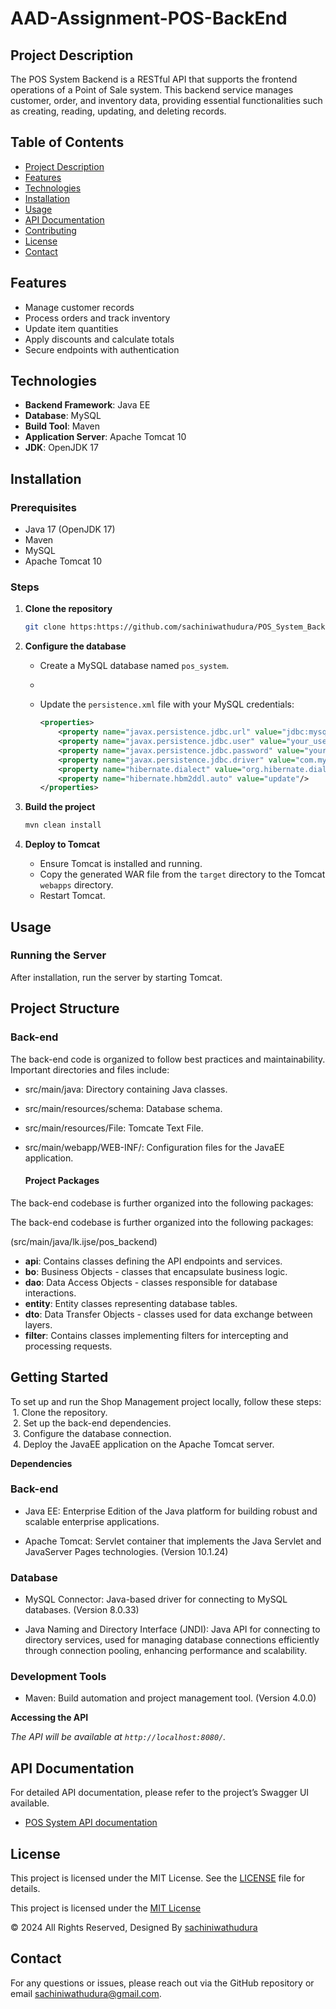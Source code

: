 # AAD-Assignment-POS-BackEnd

## Project Description
The POS System Backend is a RESTful API that supports the frontend operations of a Point of Sale system. This backend service manages customer, order, and inventory data, providing essential functionalities such as creating, reading, updating, and deleting records.

## Table of Contents
- [Project Description](#project-description)
- [Features](#features)
- [Technologies](#technologies)
- [Installation](#installation)
- [Usage](#usage)
- [API Documentation](#api-documentation)
- [Contributing](#contributing)
- [License](#license)
- [Contact](#contact)

## Features
- Manage customer records
- Process orders and track inventory
- Update item quantities
- Apply discounts and calculate totals
- Secure endpoints with authentication

## Technologies
- **Backend Framework**: Java EE
- **Database**: MySQL
- **Build Tool**: Maven
- **Application Server**: Apache Tomcat 10
- **JDK**: OpenJDK 17

## Installation

### Prerequisites
- Java 17 (OpenJDK 17)
- Maven
- MySQL
- Apache Tomcat 10


### Steps

1. **Clone the repository**
   ```bash
   git clone https:https://github.com/sachiniwathudura/POS_System_Backend_JakartaEE

2. **Configure the database**
    - Create a MySQL database named `pos_system`.
    -
    - Update the `persistence.xml` file with your MySQL credentials:

      ```xml
      <properties>
          <property name="javax.persistence.jdbc.url" value="jdbc:mysql://localhost:3306/pos_system"/>
          <property name="javax.persistence.jdbc.user" value="your_username"/>
          <property name="javax.persistence.jdbc.password" value="your_password"/>
          <property name="javax.persistence.jdbc.driver" value="com.mysql.cj.jdbc.Driver"/>
          <property name="hibernate.dialect" value="org.hibernate.dialect.MySQL8Dialect"/>
          <property name="hibernate.hbm2ddl.auto" value="update"/>
      </properties>
      ```



3. **Build the project**
   ```bash
   mvn clean install


4. **Deploy to Tomcat**

    - Ensure Tomcat is installed and running.
    - Copy the generated WAR file from the `target` directory to the Tomcat `webapps` directory.
    - Restart Tomcat.


## Usage
### Running the Server

After installation, run the server by starting Tomcat.

## Project Structure
### Back-end

The back-end code is organized to follow best practices and maintainability. Important directories and files include:

- src/main/java: Directory containing Java classes.
- src/main/resources/schema: Database schema.
- src/main/resources/File: Tomcate Text File.
- src/main/webapp/WEB-INF/: Configuration files for the JavaEE application.

  #### Project Packages
The back-end codebase is further organized into the following packages:

The back-end codebase is further organized into the following packages:

(src/main/java/lk.ijse/pos_backend)
- **api**: Contains classes defining the API endpoints and services.
- **bo**: Business Objects - classes that encapsulate business logic.
- **dao**: Data Access Objects - classes responsible for database interactions.
- **entity**: Entity classes representing database tables.
- **dto**: Data Transfer Objects - classes used for data exchange between layers.
- **filter**: Contains classes implementing filters for intercepting and processing requests.


## Getting Started

To set up and run the Shop Management project locally, follow these steps:
&nbsp;1. Clone the repository.  
&nbsp;2. Set up the back-end dependencies.  
&nbsp;3. Configure the database connection.  
&nbsp;4. Deploy the JavaEE application on the Apache Tomcat server.


**Dependencies**

### Back-end

* Java EE: Enterprise Edition of the Java platform for building robust and scalable enterprise applications.

* Apache Tomcat: Servlet container that implements the Java Servlet and JavaServer Pages technologies. (Version 10.1.24)

### Database

* MySQL Connector: Java-based driver for connecting to MySQL databases. (Version 8.0.33)

* Java Naming and Directory Interface (JNDI): Java API for connecting to directory services, used for managing database connections efficiently through connection pooling, enhancing performance and scalability.


### Development Tools

* Maven: Build automation and project management tool. (Version 4.0.0)


**Accessing the API**

*The API will be available at `http://localhost:8080/`.*


## API Documentation

For detailed API documentation, please refer to the project’s Swagger UI available.


- [POS System API documentation](https://documenter.getpostman.com/view/35385634/2sA3s1nrJk)


## License
This project is licensed under the MIT License. See the [LICENSE](LICENSE) file for details.

<div align="left">
    <p>This project is licensed under the <a href="LICENSE">MIT License</a></p>
    <p>© 2024 All Rights Reserved, Designed By <a href="https://github.com/sachiniwathudura">sachiniwathudura</a></p>

</div>

## Contact

For any questions or issues, please reach out via the GitHub repository or email [sachiniwathudura@gmail.com](mailto:sachiniwathudura@gmail.com).


